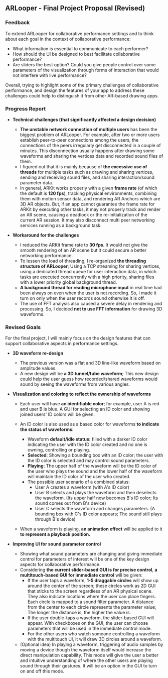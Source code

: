 ## ARLooper - Final Project Proposal (Revised)

### Feedback

To extend ARLooper for collaborative performance settings and to think about each goal in the context of collaborative performance:

- What information is essential to communicate to each performer?
- How should the UI be designed to best facilitate collaborative performance?
- Are sliders the best option? Could you give people control over some parameters of the visualization through forms of interaction that would not interfere with live performance?

Overall, trying to highlight some of the primary challenges of collaborative performance, and design the features of your app to address these challenges could help to distinguish it from other AR-based drawing apps.

### Progress Report

- **Technical challenges (that significantly affected a design decision)**
  - **The unstable network connection of multiple users** has been the biggest problem of ARLooper. For example, after two or more users establish peer-to-peer connections among the users, the connections of the peers irregularly get disconnected in a couple of minutes. This disconnection usually happens after drawing some waveforms and sharing the vertices data and recorded sound files of them.
  - I figured out that it is mainly because of **the excessive use of threads** for multiple tasks such as drawing and sharing vertices, sending and receiving sound files, and sharing interaction/sound parameter data. 
  - In general, ARKit works properly with a given **frame rate** (of which the default is **120 fps**), tracking physical environments, combining them with motion sensor data, and rendering AR Anchors which are 3D AR objects. But, if an app cannot guarantee the frame rate for ARKit by executing other tasks, it may not properly track and render an AR scene, causing a deadlock or the re-initialization of the current AR session. It may also disconnect multi peer networking services running as a background task.

- **Workaround for the challenges**
  - I reduced the ARKit frame rate to **30 fps**. It would not give the smooth rendering of an AR scene but it could secure a better networking performance.
  - To lessen the load of threading, I re-organized **the threading structure of ARLooper**; Using a TCP streaming for sharing vertices, using a dedicated thread queue for user interaction data, in which tasks are executed concurrently with a high priority, sharing files with a lower priority global background thread.
  - **A background thread for reading microphone input** in real time had been always on even when the user is not recording. So, I made it turn on only when the user records sound otherwise it is off.
  - The use of FFT analysis also caused a severe delay in rendering and processing. So, I decided **not to use FFT information** for drawing 3D waveforms. 

### Revised Goals

For the final project, I will mainly focus on the design features that can support collaborative aspects in performance settings.

- **3D waveform re-design**
  - The previous version was a flat and 3D line-like waveform based on amplitude values.
  - A new design will be **a 3D tunnel/tube waveform**; This new design could help the user guess how recorded/shared waveforms would sound by seeing the waveforms from various angles.

- **Visualization and coloring to reflect the ownership of waveforms**
  - Each user will have **an identifiable color**; for example, user A is red and user B is blue. A GUI for selecting an ID color and showing joined users' ID colors will be given.
  - An ID color is also used as a based color for waveforms **to indicate the status of waveforms**:
    - Waveform **default/idle status:** filled with a darker ID color indicating the user with the ID color created and no one is owning, controlling or playing.
    - **Selected**: Showing a bounding box with an ID color; the user with the ID color is selected and may control sound parameters.
    - **Playing**: The upper half of the waveform will be the ID color of the user who plays the sound and the lower half of the waveform will maintain the ID color of the user who created.
    - The possible user scenario of a combined status: 
      - User A creates a waveform (with A's ID color)
      - User B selects and plays the waveform and then deselects the waveform. (Its upper half now becomes B's ID color; Its sound comes out from B's device)
      - User C selects the waveform and changes parameters. (A bounding box with C's ID color appears; The sound still plays through B's device)

  - When a waveform is playing, **an animation effect** will be applied to it **to represent a playback position.**

- **Improving UI for sound parameter control**
  - Showing what sound parameters are changing and giving immediate control for parameters of interest will be one of the key design aspects for collaborative performance.
  - Considering **the current slider-based GUI is for precise control**, **a multitouch-based GUI for immediate control** will be given:
    - If the user taps a waveform, **1-5 draggable circles** will show up around the center of the screen; these circles work as 2D GUI that sticks to the screen regardless of an AR physical scene. They also indicate locations where the user can place fingers. Each circle is mapped to a sound filter parameter. A distance from the center to each circle represents the parameter value; The longer the distance is, the higher the value is.
    - If the user double-taps a waveform, the slider-based GUI will appear. With checkboxes on the GUI, the user can choose parameters that will be used in the immediate control mode.
    - For the other users who watch someone controlling a waveform with the multitouch UI, it will draw 3D circles around a waveform.
  - (Optional idea) In playing a waveform, triggering of audio samples by moving a device though the waveform itself would increase the direct manipulation capability. This mode will give the user a better and intuitive understanding of where the other users are playing sound through their gestures. It will be an option in the GUI to turn on and off this mode.